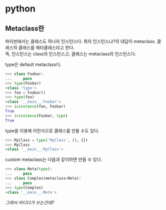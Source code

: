 # python

## Metaclass란
파이썬에서는 클래스도 하나의 인스턴스다. 뭐의 인스턴스냐?의 대답이 metaclass. 클래스의 클래스를 메타클래스라고 한다.  
즉, 인스턴스는 class의 인스턴스고, 클래스는 metaclass의 인스턴스다.

type은 default metaclass다.

```py
>>> class Foobar:
...     pass
>>> type(Foobar)
<class 'type'>
>>> foo = Foobar()
>>> type(foo)
<class '__main__.Foobar'>
>>> isinstance(foo, Foobar)
True
>>> isinstance(Foobar, type)
True
```

type을 이용해 이런식으로 클래스를 만들 수도 있다.
```py
>>> MyClass = type('MyClass', (), {})
>>> MyClass
<class '__main__.MyClass'>
```

custom metaclass는 다음과 같이하면 만들 수 있다.
```py
>>> class Meta(type):
...     pass
>>> class Complex(metaclass=Meta):
...     pass
>>> type(Complex)
<class '__main__.Meta'>
```

*그래서 어디다가 쓰는건데?*
